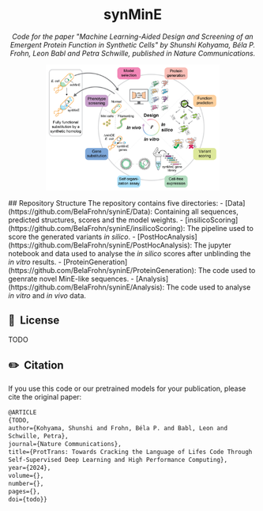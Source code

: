 <h1 align="center">synMinE</h1>
<p align="center"><i>Code for the paper "Machine Learning-Aided Design and Screening of an Emergent Protein Function in Synthetic Cells" by Shunshi Kohyama, Béla P. Frohn, Leon Babl and Petra Schwille, published in Nature Communications.</i></p>
<p align="center">
    <img width="70%" src="./Data/Fig1.png" alt="synMine_i3_Concept">
</p>
## Repository Structure
The repository contains five directories: 
- [Data](https://github.com/BelaFrohn/syninE/Data): Containing all sequences, predicted structures, scores and the model weights. 
- [insilicoScoring](https://github.com/BelaFrohn/syninE/insilicoScoring): The pipeline used to score the generated variants <i>in silico</i>. 
- [PostHocAnalysis](https://github.com/BelaFrohn/syninE/PostHocAnalysis): The jupyter notebook and data used to analyse the <i>in silico</i> scores after unblinding the <i>in vitro</i> results. 
- [ProteinGeneration](https://github.com/BelaFrohn/syninE/ProteinGeneration): The code used to geenrate novel MinE-like sequences. 
- [Analysis](https://github.com/BelaFrohn/syninE/Analysis): The code used to analyse <i>in vitro</i> and <i>in vivo</i> data. 


## 📘&nbsp; License
TODO

## ✏️&nbsp; Citation
If you use this code or our pretrained models for your publication, please cite the original paper:
```
@ARTICLE
{TODO,
author={Kohyama, Shunshi and Frohn, Béla P. and Babl, Leon and Schwille, Petra},
journal={Nature Communications},
title={ProtTrans: Towards Cracking the Language of Lifes Code Through Self-Supervised Deep Learning and High Performance Computing},
year={2024},
volume={},
number={},
pages={},
doi={todo}}
```